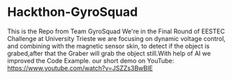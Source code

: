 # Hackthon-GyroSquad
This is the Repo from Team GyroSquad
We're in the Final Round of EESTEC Challenge at University Trieste
we are focusing on dynamic voltage control, and combining with the magnetic sensor skin, to detect if the object is grabed,after that the Graber will grab the object still.With help of AI we improved the Code Example.
our short demo on YouTube: https://www.youtube.com/watch?v=JSZZs3BwBIE

